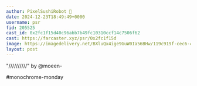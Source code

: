 ```yaml
---
author: PixelSushiRobot 💫
date: 2024-12-23T18:49:49+0000
username: psr
fid: 205525
cast_id: 0x2fc1f15d40c96abb7b49fc10310ccf14c7506f62
cast: https://farcaster.xyz/psr/0x2fc1f15d
image: https://imagedelivery.net/BXluQx4ige9GuW0Ia56BHw/119c919f-cec6-409c-e80b-3eca6a7b4200/original
layout: post
---
```


"/\/\/\/\/\/\/\/\/\/\"
by @moeen-

#monochrome-monday

<img src='https://imagedelivery.net/BXluQx4ige9GuW0Ia56BHw/119c919f-cec6-409c-e80b-3eca6a7b4200/original' alt='' referrerpolicy='no-referrer'/>
